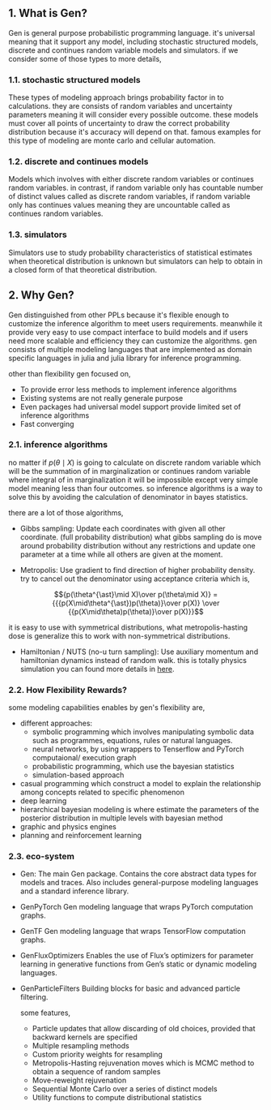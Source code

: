 ## 1. What is Gen?

Gen is general purpose probabilistic programming language. it's universal meaning that it support any model,
including stochastic structured models, discrete and continues random variable models and simulators. if we consider
some of those types to more details,

### 1.1. stochastic structured models

These types of modeling approach brings probability factor in to calculations. they are consists of random variables
and uncertainty parameters meaning it will consider every possible outcome. these models must cover all points of
uncertainty to draw the correct probability distribution because it's accuracy will depend on that. famous examples
for this type of modeling are monte carlo and cellular automation.

### 1.2. discrete and continues models

Models which involves with either discrete random variables or continues random variables. in contrast, if random
variable only has countable number of distinct values called as discrete random variables, if random variable only has
continues values meaning they are uncountable called as continues random variables.

### 1.3. simulators

Simulators use to study probability characteristics of statistical estimates when theoretical distribution is unknown
but
simulators can help to obtain in a closed form of that theoretical distribution.

## 2. Why Gen?

Gen distinguished from other PPLs because it's flexible enough to customize the inference algorithm to meet users
requirements. meanwhile it provide very easy to use compact interface to build models and if users need more scalable
and efficiency they can customize the algorithms. gen consists of multiple modeling languages that are implemented as
domain specific languages in julia and julia library for inference programming.

other than flexibility gen focused on,

- To provide error less methods to implement inference algorithms
- Existing systems are not really generale purpose
- Even packages had universal model support provide limited set of inference algorithms
- Fast converging

### 2.1. inference algorithms

no matter if $p(\theta \mid X)$ is going to calculate on discrete random variable which will be the summation of in
marginalization or continues random variable where integral of in marginalization it will be impossible except very 
simple model meaning less than four outcomes. so inference algorithms is a way to solve this by avoiding the calculation
of denominator in bayes statistics.

there are a lot of those algorithms,

- Gibbs sampling: Update each coordinates with given all other coordinate. (full probability distribution) what gibbs 
  sampling do is move around probability distribution without any restrictions and update one parameter at a time while
  all others are given at the moment.

- Metropolis: Use gradient to find direction of higher probability density.
  try to cancel out the denominator using acceptance criteria which is,
  
$${p(\theta^{\ast}\mid X)\over p(\theta\mid X)} = {{{p(X\mid\theta^{\ast})p(\theta)}\over p(X)} \over {{p(X\mid\theta)p(\theta)}\over p(X)}}$$

  it is easy to use with symmetrical distributions, what metropolis-hasting dose is generalize this to work with 
  non-symmetrical distributions.

- Hamiltonian / NUTS (no-u turn sampling): Use auxiliary momentum and hamiltonian dynamics instead of random walk. this
  is totally physics simulation you can found more details in [here](https://elevanth.org/blog/2017/11/28/build-a-better-markov-chain/).


### 2.2. How Flexibility Rewards?

some modeling capabilities enables by gen's flexibility are,

- different approaches:
    - symbolic programming which involves manipulating symbolic data such as programmes, equations, rules or natural
      languages.
    - neural networks, by using wrappers to Tenserflow and PyTorch computaional/ execution graph
    - probabilistic programming, which use the bayesian statistics
    - simulation-based approach
- casual programming which construct a model to explain the relationship among concepts related to specific phenomenon
- deep learning
- hierarchical bayesian modeling is where estimate the parameters of the posterior distribution in multiple levels with
  bayesian method
- graphic and physics engines
- planning and reinforcement learning

### 2.3. eco-system

- Gen:
  The main Gen package. Contains the core abstract data types for models and traces.
  Also includes general-purpose modeling languages and a standard inference library.

- GenPyTorch
  Gen modeling language that wraps PyTorch computation graphs.

- GenTF
  Gen modeling language that wraps TensorFlow computation graphs.

- GenFluxOptimizers
  Enables the use of Flux’s optimizers for parameter learning in generative functions from Gen’s static or dynamic
  modeling languages.

- GenParticleFilters
  Building blocks for basic and advanced particle filtering.

  some features,
    - Particle updates that allow discarding of old choices, provided that backward kernels are specified
    - Multiple resampling methods
    - Custom priority weights for resampling
    - Metropolis-Hasting rejuvenation moves which is MCMC method to obtain a sequence of random samples
    - Move-reweight rejuvenation
    - Sequential Monte Carlo over a series of distinct models
    - Utility functions to compute distributional statistics